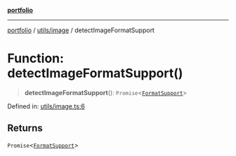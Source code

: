 [**portfolio**](../../../README.md)

***

[portfolio](../../../modules.md) / [utils/image](../README.md) / detectImageFormatSupport

# Function: detectImageFormatSupport()

> **detectImageFormatSupport**(): `Promise`\<[`FormatSupport`](../interfaces/FormatSupport.md)\>

Defined in: [utils/image.ts:6](https://github.com/tnorlund/Portfolio/blob/4c6fb0318c276ffcd2341b3997f4a54b5e3da91e/portfolio/utils/image.ts#L6)

## Returns

`Promise`\<[`FormatSupport`](../interfaces/FormatSupport.md)\>
